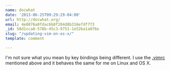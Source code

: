 ```yaml
---
name: docwhat
date: '2013-06-25T09:29:29-04:00'
url: http://docwhat.org/
email: 4e8076a0fdac6b8f284d8b316efdf7f3
_id: 58d1cca8-578b-45c3-9751-1e52ba1a076e
slug: "/updating-vim-on-os-x/"
template: comment

---
```


I'm not sure what you mean by key bindings being different.  I use the <a href="https://raw.github.com/docwhat/homedir-vim/master/vimrc/.vimrc" rel="nofollow">.vimrc</a> mentioned above and it behaves the same for me on Linux and OS X.
